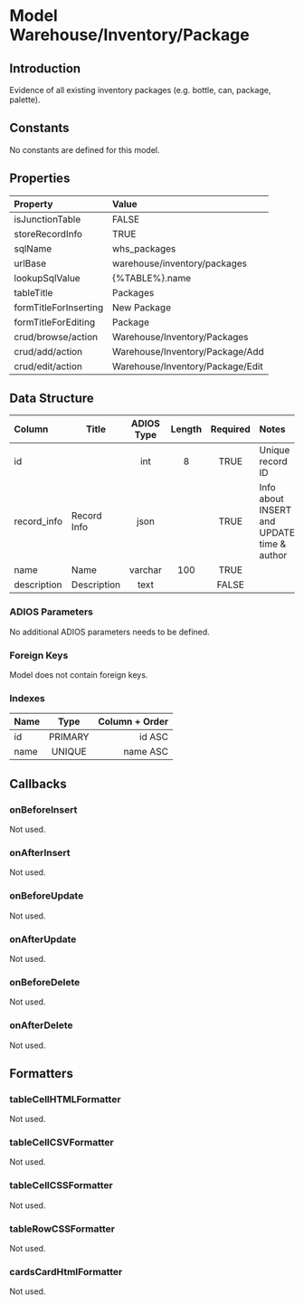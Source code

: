 # Model Warehouse/Inventory/Package

## Introduction

Evidence of all existing inventory packages (e.g. bottle, can, package, palette).

## Constants

No constants are defined for this model.

## Properties

| Property              | Value                            |
| :-------------------- | :------------------------------- |
| isJunctionTable       | FALSE                            |
| storeRecordInfo       | TRUE                             |
| sqlName               | whs_packages                     |
| urlBase               | warehouse/inventory/packages     |
| lookupSqlValue        | {%TABLE%}.name                   |
| tableTitle            | Packages                         |
| formTitleForInserting | New Package                      |
| formTitleForEditing   | Package                          |
| crud/browse/action    | Warehouse/Inventory/Packages     |
| crud/add/action       | Warehouse/Inventory/Package/Add  |
| crud/edit/action      | Warehouse/Inventory/Package/Edit |

## Data Structure

| Column                   | Title                      | ADIOS Type | Length | Required | Notes                                      |
| :----------------------- | -------------------------- | :--------: | :----: | :------: | :----------------------------------------- |
| id                       |                            |    int     |   8    |   TRUE   | Unique record ID                           |
| record_info              | Record Info                |    json    |        |   TRUE   | Info about INSERT and UPDATE time & author |
| name                     | Name                       |  varchar   |  100   |   TRUE   |                                            |
| description              | Description                |    text    |        |  FALSE   |                                            |

### ADIOS Parameters

No additional ADIOS parameters needs to be defined.

### Foreign Keys

Model does not contain foreign keys.

### Indexes

| Name |  Type   | Column + Order |
| :--- | :-----: | -------------: |
| id   | PRIMARY |         id ASC |
| name | UNIQUE  |       name ASC |

## Callbacks

### onBeforeInsert

Not used.

### onAfterInsert

Not used.

### onBeforeUpdate

Not used.

### onAfterUpdate

Not used.

### onBeforeDelete

Not used.

### onAfterDelete

Not used.

## Formatters

### tableCellHTMLFormatter

Not used.

### tableCellCSVFormatter

Not used.

### tableCellCSSFormatter

Not used.

### tableRowCSSFormatter

Not used.

### cardsCardHtmlFormatter

Not used.
